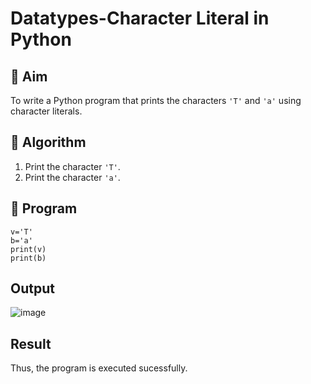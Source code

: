 # Datatypes-Character Literal in Python

## 🎯 Aim
To write a Python program that prints the characters `'T'` and `'a'` using character literals.

## 🧠 Algorithm
1. Print the character `'T'`.
2. Print the character `'a'`.

## 🧾 Program
```
v='T'
b='a'
print(v)
print(b)
```

## Output
![image](https://github.com/user-attachments/assets/5c5c0e93-5ac7-445c-834d-d26398737ca7)

## Result
Thus, the program is executed sucessfully.
